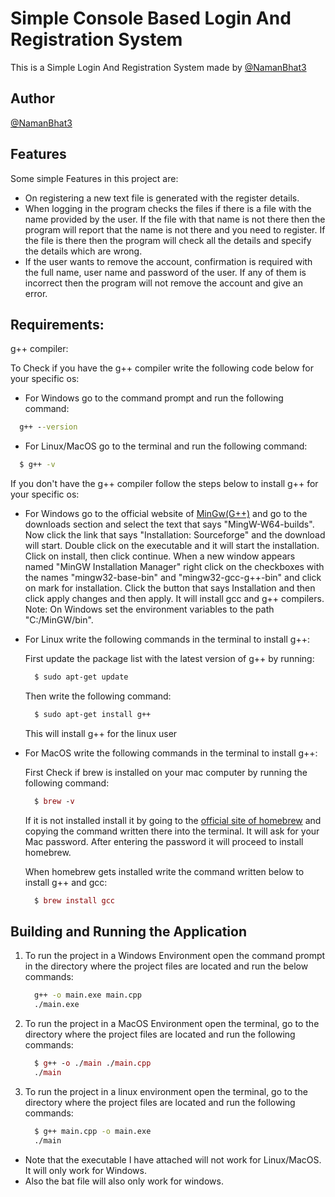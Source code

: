 
# Simple Console Based Login And Registration System

This is a Simple Login And Registration System made by [@NamanBhat3](https://github.com/NamanBhat3)

## Author

[@NamanBhat3](https://github.com/NamanBhat3)

  
## Features

Some simple Features in this project are:

- On registering a new text file is generated with the register details.
- When logging in the program checks the files if there is a file with the name provided by the user. If the file with that name is not there then the program will report that the name is not there and you need to register. If the file is there then the program will check all the details and specify the details which are wrong.
- If the user wants to remove the account, confirmation is required with the full name, user name and password of the user. If any of them is incorrect then the program will not remove the account and give an error.

  
## Requirements:

  g++ compiler:

  To Check if you have the g++ compiler write the following code below for your specific os:

  - For Windows go to the command prompt and run the following command:

  ```cmd
    g++ --version
  ```
  - For Linux/MacOS go to the terminal and run the following command:

  ```bash
    $ g++ -v
  ```
  
  If you don't have the g++ compiler follow the steps below to install g++ for your specific os:

   - For Windows go to the official website of [MinGw(G++)](http://mingw-w64.org/) and go to the downloads section and select the text that says "MingW-W64-builds". Now click the link that says "Installation: Sourceforge" and the download will start. Double click on the executable and it will start the installation. Click on install, then click continue. When a new window appears named "MinGW Installation Manager" right click on the checkboxes with the names "mingw32-base-bin" and "mingw32-gcc-g++-bin" and click on mark for installation. Click the button that says Installation and then click apply changes and then apply. It will install gcc and g++ compilers.
     Note: On Windows set the environment variables to the path "C:/MinGW/bin".

   - For Linux write the following commands in the terminal to install g++:

     First update the package list with the latest version of g++ by running:

     ```bash
       $ sudo apt-get update
     ```
     Then write the following command:

     ```bash
       $ sudo apt-get install g++
     ```
     This will install g++ for the linux user
   - For MacOS write the following commands in the terminal to install g++:

     First Check if brew is installed on your mac computer by running the following command:

     ```mac
       $ brew -v
     ```
     If it is not installed install it by going to the [official site of homebrew]("https://brew.sh/") and copying the command written there into the terminal. It will ask for your Mac password. After entering the password it will proceed to install homebrew.

     When homebrew gets installed write the command written below to install g++ and gcc:

     ```mac
       $ brew install gcc
     ```
## Building and Running the Application

1. To run the project in a Windows Environment open the command prompt in the directory where the project files are located and run the below commands:

   ```cmd
     g++ -o main.exe main.cpp
     ./main.exe
   ```

2. To run the project in a MacOS Environment open the terminal, go to the directory where the project files are located and run the following commands:

   ```mac
     $ g++ -o ./main ./main.cpp
     ./main
   ```

3. To run the project in a linux environment open the terminal, go to the directory where the project files are located and run the following commands:
   ```bash
     $ g++ main.cpp -o main.exe
     ./main
   ```
  - Note that the executable I have attached will not work for Linux/MacOS. It will only work for Windows.
  - Also the bat file will also only work for windows.